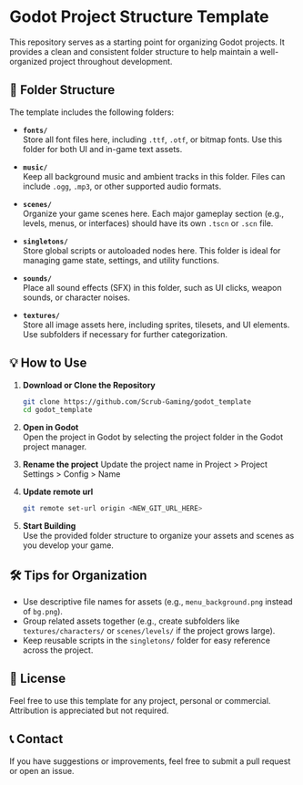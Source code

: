 # Godot Project Structure Template

This repository serves as a starting point for organizing Godot projects. It provides a clean and consistent folder structure to help maintain a well-organized project throughout development.

## 📂 Folder Structure

The template includes the following folders:

- **`fonts/`**  
  Store all font files here, including `.ttf`, `.otf`, or bitmap fonts. Use this folder for both UI and in-game text assets.

- **`music/`**  
  Keep all background music and ambient tracks in this folder. Files can include `.ogg`, `.mp3`, or other supported audio formats.

- **`scenes/`**  
  Organize your game scenes here. Each major gameplay section (e.g., levels, menus, or interfaces) should have its own `.tscn` or `.scn` file.

- **`singletons/`**  
  Store global scripts or autoloaded nodes here. This folder is ideal for managing game state, settings, and utility functions.

- **`sounds/`**  
  Place all sound effects (SFX) in this folder, such as UI clicks, weapon sounds, or character noises.

- **`textures/`**  
  Store all image assets here, including sprites, tilesets, and UI elements. Use subfolders if necessary for further categorization.

## 💡 How to Use

1. **Download or Clone the Repository**  
   ```bash
   git clone https://github.com/Scrub-Gaming/godot_template
   cd godot_template
   ```

2. **Open in Godot**  
   Open the project in Godot by selecting the project folder in the Godot project manager.
   

3. **Rename the project**
   Update the project name in Project > Project Settings > Config > Name

4. **Update remote url**
   ```bash
   git remote set-url origin <NEW_GIT_URL_HERE>
   ```

5. **Start Building**  
   Use the provided folder structure to organize your assets and scenes as you develop your game.

## 🛠 Tips for Organization

- Use descriptive file names for assets (e.g., `menu_background.png` instead of `bg.png`).
- Group related assets together (e.g., create subfolders like `textures/characters/` or `scenes/levels/` if the project grows large).
- Keep reusable scripts in the `singletons/` folder for easy reference across the project.

## 📜 License

Feel free to use this template for any project, personal or commercial. Attribution is appreciated but not required.

## 📞 Contact

If you have suggestions or improvements, feel free to submit a pull request or open an issue.
